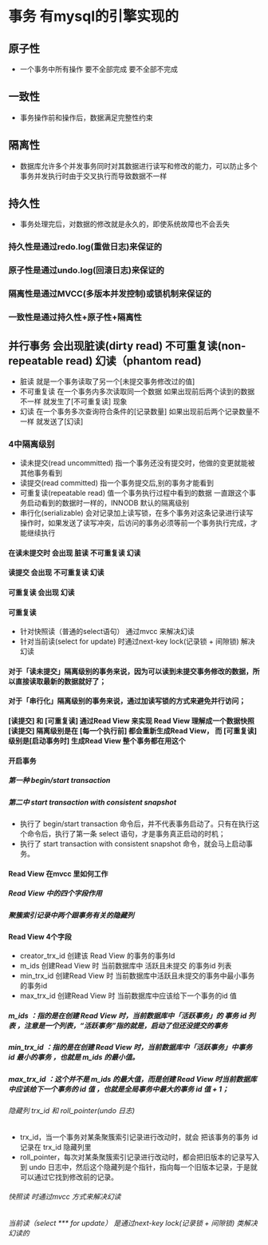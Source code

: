 # 事务 有mysql的引擎实现的

## 原子性
- 一个事务中所有操作 要不全部完成 要不全部不完成

## 一致性
- 事务操作前和操作后，数据满足完整性约束

## 隔离性
- 数据库允许多个并发事务同时对其数据进行读写和修改的能力，可以防止多个事务并发执行时由于交叉执行而导致数据不一样

## 持久性
- 事务处理完后，对数据的修改就是永久的，即使系统故障也不会丢失

### 持久性是通过redo.log(重做日志)来保证的
### 原子性是通过undo.log(回滚日志)来保证的
### 隔离性是通过MVCC(多版本并发控制)或锁机制来保证的
### 一致性是通过持久性+原子性+隔离性


## 并行事务 会出现脏读(dirty read) 不可重复读(non-repeatable read) 幻读（phantom read)
- 脏读  就是一个事务读取了另一个[未提交事务修改过的值]
- 不可重复读 在一个事务内多次读取同一个数据 如果出现前后两个读到的数据不一样 就发生了[不可重复读] 现象 
- 幻读 在一个事务多次查询符合条件的[记录数量] 如果出现前后两个记录数量不一样 就发送了[幻读]

### 4中隔离级别
- 读未提交(read uncommitted) 指一个事务还没有提交时，他做的变更就能被其他事务看到
- 读提交(read committed) 指一个事务提交后,别的事务才能看到
- 可重复读(repeatable read) 值一个事务执行过程中看到的数据 一直跟这个事务启动看到的数据时一样的，INNODB 默认的隔离级别
- 串行化(serializable) 会对记录加上读写锁，在多个事务对这条记录进行读写操作时，如果发送了读写冲突，后访问的事务必须等前一个事务执行完成，才能继续执行

#### 在读未提交时 会出现 脏读 不可重复读  幻读
#### 读提交 会出现 不可重复读  幻读
#### 可重复读 会出现 幻读

#### 可重复读
- 针对快照读（普通的select语句） 通过mvcc 来解决幻读
- 针对当前读(select for update) 时通过next-key lock(记录锁 + 间隙锁) 解决幻读

#### 对于「读未提交」隔离级别的事务来说，因为可以读到未提交事务修改的数据，所以直接读取最新的数据就好了；
#### 对于「串行化」隔离级别的事务来说，通过加读写锁的方式来避免并行访问；
#### \[读提交\] 和 \[可重复读\] 通过Read View 来实现 Read View 理解成一个数据快照 \[读提交\] 隔离级别是在 \[每一个执行前\] 都会重新生成Read View， 而 \[可重复读\] 级别是\[启动事务时\] 生成Read View 整个事务都在用这个

#### 开启事务
##### 第一种 begin/start transaction
##### 第二中 start transaction with consistent snapshot
- 执行了 begin/start transaction 命令后，并不代表事务启动了。只有在执行这个命令后，执行了第一条 select 语句，才是事务真正启动的时机；
- 执行了 start transaction with consistent snapshot  命令，就会马上启动事务。


#### Read View 在mvcc 里如何工作
##### Read View 中的四个字段作用
##### 聚簇索引记录中两个跟事务有关的隐藏列

#### Read View 4个字段
- creator_trx_id 创建该 Read View 的事务的事务Id
- m_ids 创建Read View 时 当前数据库中 活跃且未提交 的事务id 列表
- min_trx_id  创建Read View 时 当前数据库中活跃且未提交的事务中最小事务的事务id
- max_trx_id 创建Read View 时 当前数据库中应该给下一个事务的id 值

##### m_ids ：指的是在创建 Read View 时，当前数据库中「活跃事务」的 事务 id 列表 ，注意是一个列表，“活跃事务”指的就是，启动了但还没提交的事务
##### min_trx_id ：指的是在创建 Read View 时，当前数据库中「活跃事务」中事务 id 最小的事务 ，也就是 m_ids 的最小值。
##### max_trx_id ：这个并不是 m_ids 的最大值，而是创建 Read View 时当前数据库中应该给下一个事务的 id 值 ，也就是全局事务中最大的事务 id 值 + 1；

###### 隐藏列 trx_id 和 roll_pointer(undo 日志)
- trx_id，当一个事务对某条聚簇索引记录进行改动时，就会 把该事务的事务 id 记录在 trx_id 隐藏列里
- roll_pointer，每次对某条聚簇索引记录进行改动时，都会把旧版本的记录写入到 undo 日志中，然后这个隐藏列是个指针，指向每一个旧版本记录，于是就可以通过它找到修改前的记录。

###### 快照读 时通过mvcc 方式来解决幻读
###### 当前读（select *** for update） 是通过next-key lock(记录锁 +  间隙锁) 类解决幻读的
 